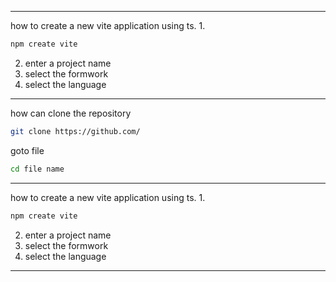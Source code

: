 ------------------------------------------------------------
how to create a new vite application using ts.
1.
```bash 
npm create vite 
```
2. enter a project name 
3. select the formwork 
4. select the language
----------------------------------------------------------------


how can clone the repository
```bash
git clone https://github.com/
```
goto file 
```bash
cd file name
```

------------------------------------------------------------
how to create a new vite application using ts.
1.
```bash 
npm create vite 
```
2. enter a project name 
3. select the formwork 
4. select the language
----------------------------------------------------------------
